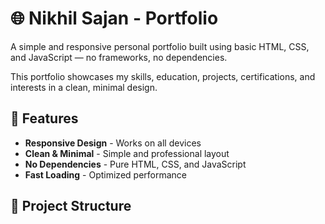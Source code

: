 # 🌐 Nikhil Sajan - Portfolio

A simple and responsive personal portfolio built using basic HTML, CSS, and JavaScript — no frameworks, no dependencies.

This portfolio showcases my skills, education, projects, certifications, and interests in a clean, minimal design.

## 🚀 Features

- **Responsive Design** - Works on all devices
- **Clean & Minimal** - Simple and professional layout
- **No Dependencies** - Pure HTML, CSS, and JavaScript
- **Fast Loading** - Optimized performance

## 📁 Project Structure
